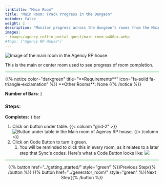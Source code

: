 ```yaml
---
linktitle: "Main Room"
title: "Main Room: Track Progress in the Dungeon"
noindex: false
weight: 2
description: "Monitor progress across the dungeon’s rooms from the Main Room. Ensure all bars are green to complete the labyrinth."
images:
- images/agency_coffin_portal_quest/main_room_w400px.webp
#Tags: ["Agency RP House"]
---
```


![Image of the main room in the Agency RP house](/images/agency_coffin_portal_quest/main_room_w400px.webp)


This is the main or center room used to see progress of room completion.

<hr style="background-color: #28b44c" size=8>
{{% notice color="darkgreen" title="**Requirements**" icon="fa-solid fa-triangle-exclamation"  %}}
**Other Rooms**: None 
{{% /notice %}}

**Number of Bars**: `2`

### Steps:

**Completes:** `1` bar
1. Click on button under table.
    {{< column "grid-2" >}} ![Button under table in the Main room of Agency RP house.](/images/agency_coffin_portal_quest/main_room_button_under_table.webp) {{< /column >}}
1. Click on Code Button to turn it green.
    1. You will be reminded to click this in every room, as it relates to a later step that Sync's codes.
    Here's what a Code Button looks like: ![](/images/agency_coffin_portal_quest/example_of_code_button_turned_on_green_small.webp)


<hr style="background-color: #28b44c" size=8>

<div align="center">{{% button href="../getting_started/" style="green" %}}Previous Step{{% /button %}} {{% button href="../generator_room/" style="green" %}}Next Step{{% /button %}}</div>
